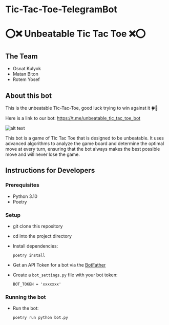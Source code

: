 # Tic-Tac-Toe-TelegramBot
# ⭕❌ Unbeatable Tic Tac Toe ❌⭕

## The Team
- Osnat Kulyok
- Matan Biton
- Rotem Yosef

## About this bot

This is the unbeatable Tic-Tac-Toe, good luck trying to win against it 🍀🤞

Here is a link to our bot: https://t.me/unbeatable_tic_tac_toe_bot

![alt text](https://github.com/grurniClasses/bot-hacakthon-tic-tac-toe/blob/main/tic_tac_toe_readme.png)

This bot is a game of Tic Tac Toe that is designed to be unbeatable. It uses advanced algorithms to analyze the game board and determine the optimal move at every turn, ensuring that the bot always makes the best possible move and will never lose the game.
 
## Instructions for Developers 
### Prerequisites
- Python 3.10
- Poetry

### Setup
- git clone this repository 
- cd into the project directory
- Install dependencies:
    
      poetry install


- Get an API Token for a bot via the [BotFather](https://telegram.me/BotFather)
- Create a `bot_settings.py` file with your bot token:

      BOT_TOKEN = 'xxxxxxx'

### Running the bot        
- Run the bot:

      poetry run python bot.py
